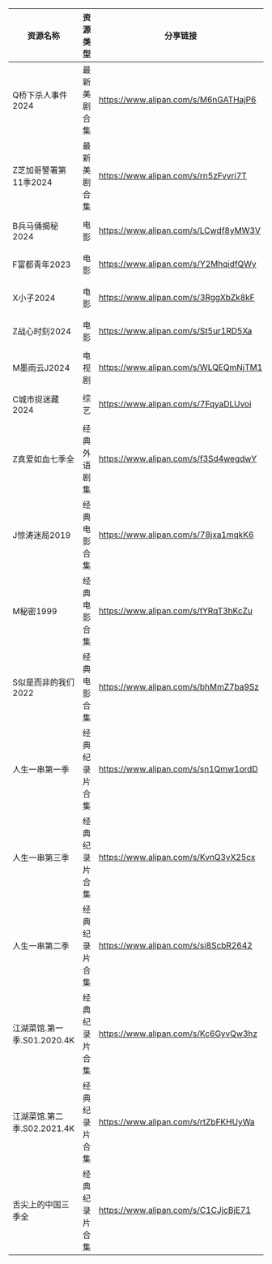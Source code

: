 | 资源名称                 | 资源类型    | 分享链接                                 | 发布时间                |
| -------------------- | ------- | ------------------------------------ | ------------------- |
| Q桥下杀人事件2024          | 最新美剧合集  | https://www.alipan.com/s/M6nGATHajP6 | 2024-06-14 18:58:10 |
| Z芝加哥警署第11季2024       | 最新美剧合集  | https://www.alipan.com/s/rn5zFvvri7T | 2024-06-14 09:20:15 |
| B兵马俑揭秘2024           | 电影      | https://www.alipan.com/s/LCwdf8yMW3V | 2024-06-14 18:58:14 |
| F富都青年2023            | 电影      | https://www.alipan.com/s/Y2MhqidfQWy | 2024-06-14 18:14:18 |
| X小子2024              | 电影      | https://www.alipan.com/s/3RggXbZk8kF | 2024-06-14 13:14:12 |
| Z战心时刻2024            | 电影      | https://www.alipan.com/s/St5ur1RD5Xa | 2024-06-14 18:14:21 |
| M墨雨云J2024            | 电视剧     | https://www.alipan.com/s/WLQEQmNjTM1 | 2024-06-14 16:12:09 |
| C城市捉迷藏2024           | 综艺      | https://www.alipan.com/s/7FqyaDLUvoi | 2024-06-14 06:50:12 |
| Z真爱如血七季全             | 经典外语剧集  | https://www.alipan.com/s/f3Sd4wegdwY | 2024-06-14 10:46:10 |
| J惊涛迷局2019            | 经典电影合集  | https://www.alipan.com/s/78jxa1mqkK6 | 2024-06-14 14:00:22 |
| M秘密1999              | 经典电影合集  | https://www.alipan.com/s/tYRqT3hKcZu | 2024-06-14 13:50:12 |
| S似是而非的我们2022         | 经典电影合集  | https://www.alipan.com/s/bhMmZ7ba9Sz | 2024-06-14 18:56:16 |
| 人生一串第一季              | 经典纪录片合集 | https://www.alipan.com/s/sn1Qmw1ordD | 2024-06-14 10:56:16 |
| 人生一串第三季              | 经典纪录片合集 | https://www.alipan.com/s/KvnQ3vX25cx | 2024-06-14 10:56:19 |
| 人生一串第二季              | 经典纪录片合集 | https://www.alipan.com/s/si8ScbR2642 | 2024-06-14 10:56:18 |
| 江湖菜馆.第一季.S01.2020.4K | 经典纪录片合集 | https://www.alipan.com/s/Kc6GyvQw3hz | 2024-06-14 10:54:14 |
| 江湖菜馆.第二季.S02.2021.4K | 经典纪录片合集 | https://www.alipan.com/s/rtZbFKHUyWa | 2024-06-14 10:54:13 |
| 舌尖上的中国三季全            | 经典纪录片合集 | https://www.alipan.com/s/C1CJjcBjE71 | 2024-06-14 10:58:16 |
